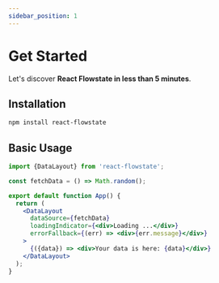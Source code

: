 ```yaml
---
sidebar_position: 1
---
```


# Get Started

Let's discover **React Flowstate in less than 5 minutes**.

## Installation

```bash
npm install react-flowstate
```

## Basic Usage

```jsx title="App.jsx"
import {DataLayout} from 'react-flowstate';

const fetchData = () => Math.random();

export default function App() {
  return (
    <DataLayout
      dataSource={fetchData}
      loadingIndicator={<div>Loading ...</div>}
      errorFallback={(err) => <div>{err.message}</div>}
    >
      {({data}) => <div>Your data is here: {data}</div>}
    </DataLayout>
  );
}
```
